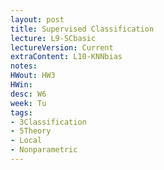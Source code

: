 ```yaml
---
layout: post
title: Supervised Classification
lecture: L9-SCbasic
lectureVersion: Current
extraContent: L10-KNNbias
notes:
HWout: HW3
HWin:  
desc: W6
week: Tu
tags:
- 3Classification
- 5Theory
- Local
- Nonparametric
---
```

